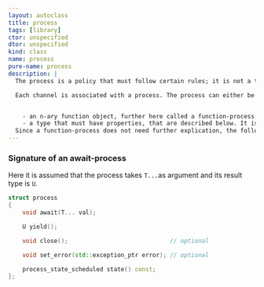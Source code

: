 ```yaml
---
layout: autoclass
title: process
tags: [library]
ctor: unspecified
dtor: unspecified
kind: class
name: process
pure-name: process
description: |
  The process is a policy that must follow certain rules; it is not a type that the library provides.

  Each channel is associated with a process. The process can either be


    - an n-ary function object, further here called a function-process. 
    - a type that must have properties, that are described below. It is further here called an await-process.
  Since a function-process does not need further explication, the following concentrates on await-processes.
---
```


### Signature of an await-process ###

Here it is assumed that the process takes `T...`as argument and its result type is `U`.

~~~ c++
struct process 
{
    void await(T... val);

    U yield();

    void close();                             // optional

    void set_error(std::exception_ptr error); // optional

    process_state_scheduled state() const;
};
~~~
